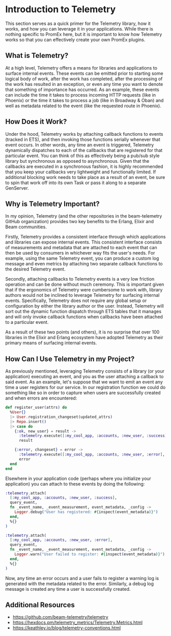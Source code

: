 # Introduction to Telemetry

This section serves as a quick primer for the Telemetry library, how it works, and how you can leverage it in your
applications. While there is nothing specific to PromEx here, but it is important to know how Telemetry works so that
you can effectively create your own PromEx plugins.

## What is Telemetry?

At a high level, Telemetry offers a means for libraries and applications to surface internal events. These events can
be emitted prior to starting some logical body of work, after the work has completed, after the processing of the work
has resulted in an exception, or even any time you want to denote that something of importance has occurred. As an
example, these events can include the time it takes to process incoming HTTP requests (like in Phoenix) or the time
it takes to process a job (like in Broadway & Oban) and well as metadata related to the event (like the requested route
in Phoenix).

## How Does it Work?

Under the hood, Telemetry works by attaching callback functions to events (tracked in ETS), and then invoking those
functions serially whenever that event occurs. In other words, any time an event is triggered, Telemetry dynamically
dispatches to each of the callbacks that are registered for that particular event. You can think of this as effectively
being a pub/sub style library but synchronous as opposed to asynchronous. Given that the callbacks are executed in a
synchronous fashion, it is highly recommended that you keep your callbacks very lightweight and functionally limited. If
additional blocking work needs to take place as a result of an event, be sure to spin that work off into its own Task or
pass it along to a separate GenServer.

## Why is Telemetry Important?

In my opinion, Telemetry (and the other repositories in the beam-telemetry GitHub organization) provides two key benefits
to the Erlang, Elixir and Beam communities.

Firstly, Telemetry provides a consistent interface through which applications and libraries can expose internal events.
This consistent interface consists of measurements and metadata that are attached to each event that can then be used by
consumers in whichever way fits the user's needs. For example, using the same Telemetry event, you can produce a custom
log message and even metrics by attaching two separate callback functions to the desired Telemetry event.

Secondly, attaching callbacks to Telemetry events is a very low friction operation and can be done without much
ceremony. This is important given that if the ergonomics of Telemetry were cumbersome to work with, library authors
would not be inclined to leverage Telemetry for surfacing internal events. Specifically, Telemetry does not require
any global setup or configuration by either the library author or the user. Instead, Telemetry will sort out the dynamic
function dispatch through ETS tables that it manages and will only invoke callback functions when callbacks have been
attached to a particular event.

As a result of these two points (and others), it is no surprise that over 100 libraries in the Elixir and Erlang
ecosystem have adopted Telemetry as their primary means of surfacing internal events.

## How Can I Use Telemetry in my Project?

As previously mentioned, leveraging Telemetry consists of a library (or your application) executing an event, and you as
the user attaching a callback to said event. As an example, let's suppose that we want to emit an event any time a user
registers for our service. In our registration function we could do something like so in order to capture when users are
successfully created and when errors are encountered:

```elixir
def register_user(attrs) do
  %User{}
  |> User.registration_changeset(updated_attrs)
  |> Repo.insert()
  |> case do
    {:ok, new_user} = result ->
      :telemetry.execute([:my_cool_app, :accounts, :new_user, :success], %{}, %{user: new_user})
      result

    {:error, changeset} = error ->
      :telemetry.execute([:my_cool_app, :accounts, :new_user, :error], %{}, %{error: changeset})
      error
  end
end
```

Elsewhere in your application code (perhaps where you initialize your application) you can attach to these events by
doing the following:

```elixir
:telemetry.attach(
  [:my_cool_app, :accounts, :new_user, :success],
  query_event,
  fn _event_name, _event_measurement, event_metadata, _config ->
    Logger.debug("User has registered: #{inspect(event_metadata)}")
  end,
  %{}
)

:telemetry.attach(
  [:my_cool_app, :accounts, :new_user, :error],
  query_event,
  fn _event_name, _event_measurement, event_metadata, _config ->
    Logger.warn("User failed to register: #{inspect(event_metadata)}")
  end,
  %{}
)
```

Now, any time an error occurs and a user fails to register a warning log is generated with the metadata related to the
error. Similarly, a debug log message is created any time a user is successfully created.

## Additional Resources

- https://github.com/beam-telemetry/telemetry
- https://hexdocs.pm/telemetry_metrics/Telemetry.Metrics.html
- https://keathley.io/blog/telemetry-conventions.html
